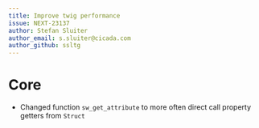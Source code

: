 ```yaml
---
title: Improve twig performance
issue: NEXT-23137
author: Stefan Sluiter
author_email: s.sluiter@cicada.com
author_github: ssltg
---
```

# Core
* Changed function `sw_get_attribute` to more often direct call property getters from `Struct`

